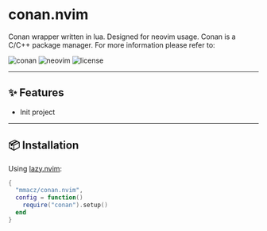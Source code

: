 # conan.nvim

Conan wrapper written in lua. Designed for neovim usage.
Conan is a C/C++ package manager. For more information please refer to:

![conan](https://conan.io)
![neovim](https://img.shields.io/badge/Neovim-0.7+-blueviolet?style=flat&logo=neovim)
![license](https://img.shields.io/github/license/mmacz/conan.nvim)

---

## ✨ Features

- Init project

---

## 📦 Installation

Using [lazy.nvim](https://github.com/folke/lazy.nvim):

```lua
{
  "mmacz/conan.nvim",
  config = function()
    require("conan").setup()
  end
}
```



